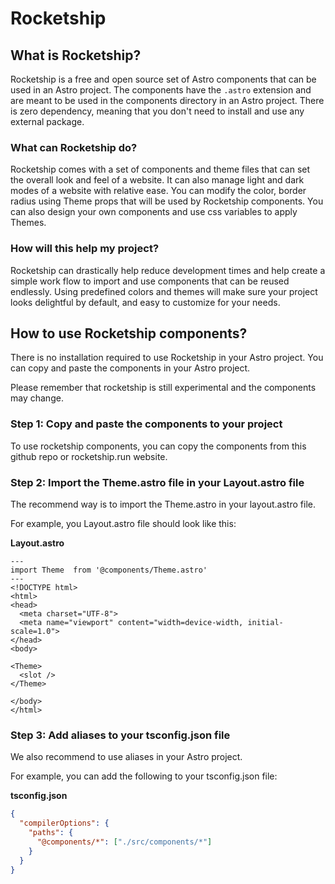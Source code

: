 # Rocketship


## What is Rocketship?

Rocketship is a free and open source set of Astro components that can be used in an Astro project. The components have the `.astro` extension and are meant to be used in the components directory in an Astro project. There is zero dependency, meaning that you don't need to install and use any external package.


### What can Rocketship do?

Rocketship comes with a set of components and theme files that can set the overall look and feel of a website. It can also manage light and dark modes of a website with relative ease. You can modify the color, border radius using Theme props that will be used by Rocketship components. You can also design your own components and use css variables to apply Themes. 

### How will this help my project?

Rocketship can drastically help reduce development times and help create a simple work flow to import and use components that can be reused endlessly. Using predefined colors and themes will make sure your project looks delightful by default, and easy to customize for your needs.



## How to use Rocketship components?

There is no installation required to use Rocketship in your Astro project. You can copy and paste the components in your Astro project.

Please remember that rocketship is still experimental and the components may change. 


### Step 1: Copy and paste the components to your project

To use rocketship components, you can copy the components from this github repo or rocketship.run website. 


### Step 2: Import the Theme.astro file in your Layout.astro file
The recommend way is to import the Theme.astro in your layout.astro file. 

For example, you Layout.astro file should look like this:

**Layout.astro**

```astro
---
import Theme  from '@components/Theme.astro'
---
<!DOCTYPE html>
<html>
<head>
  <meta charset="UTF-8">
  <meta name="viewport" content="width=device-width, initial-scale=1.0">
</head>
<body>

<Theme>
  <slot />
</Theme>

</body>
</html>
```

### Step 3: Add aliases to your tsconfig.json file

We also recommend to use aliases in your Astro project. 

For example, you can add the following to your tsconfig.json file:

**tsconfig.json**
```json
{
  "compilerOptions": {
    "paths": {
      "@components/*": ["./src/components/*"]
    }
  }
}
```

